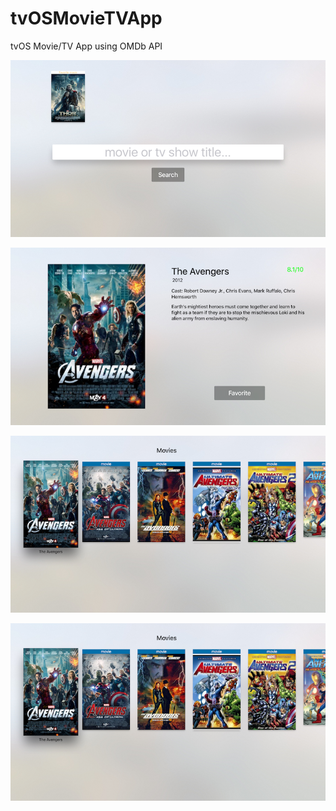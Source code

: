# tvOSMovieTVApp
tvOS Movie/TV App using OMDb API

![alt tag](https://github.com/kidap/tvOSMovieTVApp/blob/master/tvOSMovieTVApp.png)

![alt tag](https://github.com/kidap/tvOSMovieTVApp/blob/master/tvOSMovieTVApp_Detail.png)

![alt tag](https://github.com/kidap/tvOSMovieTVApp/blob/master/tvOSMovieTVApp_Results.png)

![alt tag](https://github.com/kidap/tvOSMovieTVApp/blob/master/tvOSMovieTVApp_Results.png)
